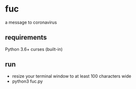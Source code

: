 # fuc
a message to coronavirus

## requirements
Python 3.6+
curses (built-in)

## run
- resize your terminal window to at least 100 characters wide
- python3 fuc.py
